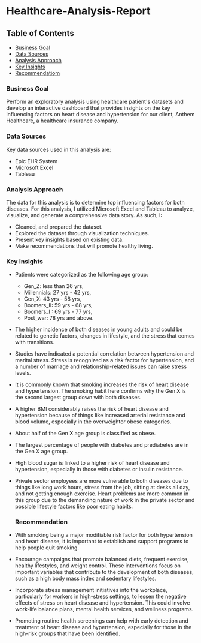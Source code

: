 # Healthcare-Analysis-Report

## Table of Contents
- [Business Goal](business-goal)
- [Data Sources](#data-sources)
- [Analysis Approach](#analysis-approach)
- [Key Insights](#key-insights)
- [Recommendatiom](#recommendation)


### Business Goal

Perform an exploratory analysis using healthcare patient's datasets and develop an interactive dashboard that provides insights on the key influencing factors on heart disease and hypertension for our client, Anthem Healthcare, a healthcare insurance company.

### Data Sources

Key data sources used in this analysis are:
- Epic EHR System
- Microsoft Excel
- Tableau

### Analysis Approach

The data for this analysis is to determine top influencing factors for both diseases. For this analysis, I
utilized Microsoft Excel and Tableau to analyze, visualize, and generate a comprehensive data story. As
such, I:
- Cleaned, and prepared the dataset.
- Explored the dataset through visualization techniques.
- Present key insights based on existing data.
- Make recommendations that will promote healthy living.


### Key Insights

- Patients were categorized as the following age group:
  - Gen_Z: less than 26 yrs,
  - Millennials: 27 yrs - 42 yrs,
  - Gen_X: 43 yrs - 58 yrs,
  - Boomers_II: 59 yrs - 68 yrs,
  - Boomers_I : 69 yrs - 77 yrs,
  - Post_war: 78 yrs and above.

- The higher incidence of both diseases in young adults and could be related to genetic factors, changes in lifestyle, and the stress that comes with transitions.

- Studies have indicated a potential correlation between hypertension and marital stress. Stress is recognized as a risk factor for hypertension, and a number of marriage and relationship-related issues can raise stress levels.

- It is commonly known that smoking increases the risk of heart disease and hypertension. The smoking habit here confirms why the Gen X is the second largest group down with both diseases.

- A higher BMI considerably raises the risk of heart disease and hypertension because of things like increased arterial resistance and blood volume, especially in the overweightor obese categories.
  
- About half of the Gen X age group is classified as obese.

- The largest percentage of people with diabetes and prediabetes are in the Gen X age group.
  
- High blood sugar is linked to a higher risk of heart disease and hypertension, especially in those with diabetes or insulin resistance.

- Private sector employees are more vulnerable to both diseases due to things like long work hours, stress from the job, sitting at desks all day, and not getting enough exercise. Heart problems are more common in this group due to the demanding nature of work in the private sector and possible lifestyle factors like poor eating habits.


  ### Recommendation

- With smoking being a major modifiable risk factor for both hypertension and heart disease, it is important to establish and support programs to help people quit smoking.
  
- Encourage campaigns that promote balanced diets, frequent exercise, healthy lifestyles, and weight control. These interventions focus on important variables that contribute to the development of both diseases, such as a high body mass index and sedentary lifestyles.
  
- Incorporate stress management initiatives into the workplace, particularly for workers in high-stress settings, to lessen the negative effects of stress on heart disease and hypertension. This could involve work-life balance plans, mental health services, and wellness programs.
  
- Promoting routine health screenings can help with early detection and treatment of heart disease and hypertension, especially for those in the high-risk groups that have been identified.
